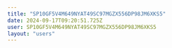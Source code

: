 ```yaml
---
title: "SP10GF5V4M649NYAT49SC97MGZX556DP98JM6XKS5"
date: 2024-09-17T09:20:51.725Z
user: SP10GF5V4M649NYAT49SC97MGZX556DP98JM6XKS5
layout: "users"
---
```

    